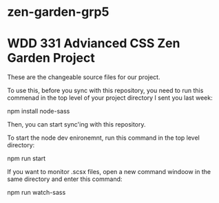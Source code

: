 # zen-garden-grp5


# WDD 331 Advianced CSS Zen Garden Project	

These are the changeable source files for our project.

To use this, before you sync with this repository, you need to run this commenad in the top level of your project directory I sent you last week:

npm install node-sass

Then, you can start sync'ing with this repository. 

To start the node dev enironemnt, run this command in the top level directory:

npm run start

If you want to monitor .scsx files, open a new command windoow in the same directory and enter this command:

npm run watch-sass

